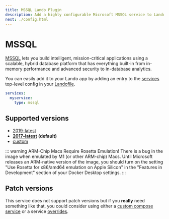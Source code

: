 ```yaml
---
title: MSSQL Lando Plugin
description: Add a highly configurable Microsoft MSSQL service to Lando for local development with all the power of Docker and Docker Compose
next: ./config.html
---
```


# MSSQL

[MSSQL](https://www.microsoft.com/en-us/sql-server/sql-server-2016) lets you build intelligent, mission-critical applications using a scalable, hybrid database platform that has everything built-in from in-memory performance and advanced security to in-database analytics.

You can easily add it to your Lando app by adding an entry to the [services](https://docs.lando.dev/core/v3/lando-service.html) top-level config in your [Landofile](https://docs.lando.dev/core/v3).

```yaml
services:
  myservice:
    type: mssql
```

## Supported versions

*   [2019-latest](https://hub.docker.com/_/microsoft-mssql-server)
*   **[2017-latest](https://hub.docker.com/_/microsoft-mssql-server)** **(default)**
*   [custom](https://docs.lando.dev/core/v3/lando-service.html#overrides)

::: warning ARM-Chip Macs Require Rosetta Emulation!
There is a bug in the image when emulated by M1 (or other ARM-chip) Macs. Until Microsoft releases an ARM-native version of the image, you should turn on the setting "Use Rosetta for x86/amd64 emulation on Apple Silicon" in the "Features in Development" section of your Docker Desktop settings.
:::

## Patch versions

This service does not support patch versions but if you **really** need something like that, you could consider using either a [custom compose service](https://docs.lando.dev/plugins/compose) or a service [overrides](https://docs.lando.dev/core/v3/lando-service.html#overrides).

